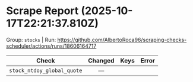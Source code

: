 # Scrape Report (2025-10-17T22:21:37.810Z)

Group: `stocks`  |  Run: https://github.com/AlbertoRoca96/scraping-checks-scheduler/actions/runs/18606164717

| Check | Changed | Keys | Error |
|---|:---:|:--|:--|
| `stock_ntdoy_global_quote` | — |  |  |
